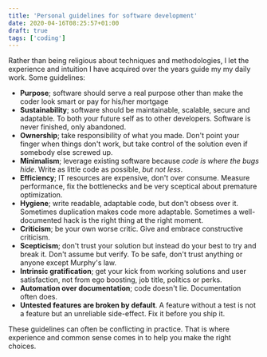 ```yaml
---
title: 'Personal guidelines for software development'
date: 2020-04-16T08:25:57+01:00
draft: true
tags: ['coding']
---
```


Rather than being religious about techniques and methodologies, I let the
experience and intuition I have acquired over the years guide my my daily work.
Some guidelines:

- **Purpose**; software should serve a real purpose other than make the coder
  look smart or pay for his/her mortgage
- **Sustainability**; software should be maintainable, scalable, secure and
  adaptable. To both your future self as to other developers. Software is never
  finished, only abandoned.
- **Ownership**; take responsibility of what you made. Don't point your finger
  when things don't work, but take control of the solution even if somebody else
  screwed up.
- **Minimalism**; leverage existing software because _code is where the bugs
  hide_. Write as little code as possible, _but not less_.
- **Efficiency**; IT resources are expensive, don't over consume. Measure
  performance, fix the bottlenecks and be very sceptical about premature
  optimization. 
- **Hygiene**; write readable, adaptable code, but don't obsess over it.
  Sometimes duplication makes code more adaptable. Sometimes a well-documented
  hack is the right thing at the right moment.
- **Criticism**; be your own worse critic. Give and embrace constructive
  criticism.
- **Scepticism**; don't trust your solution but instead do your best to try and
  break it. Don't assume but verify. To be safe, don't trust anything or anyone
  except Murphy's law.
- **Intrinsic gratification**; get your kick from working solutions and user
  satisfaction, not from ego boosting, job title, politics or perks.
- **Automation over documentation**; code doesn't lie. Documentation often does.
- **Untested features are broken by default**. A feature without a test is not a
  feature but an unreliable side-effect. Fix it before you ship it.

These guidelines can often be conflicting in practice. That is where
experience and common sense comes in to help you make the right choices.
